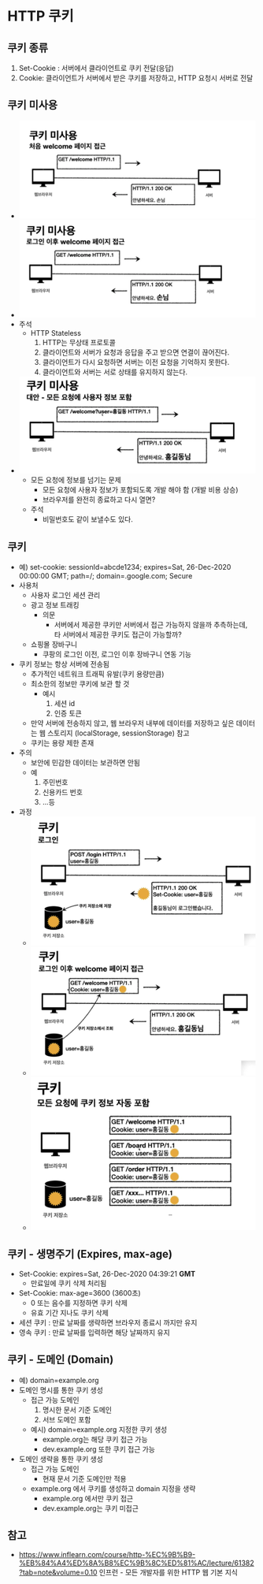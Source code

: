 # HTTP 쿠키

## 쿠키 종류
 1. Set-Cookie : 서버에서 클라이언트로 쿠키 전달(응답)
 2. Cookie: 클라이언트가 서버에서 받은 쿠키를 저장하고, HTTP 요청시 서버로 전달

## 쿠키 미사용
 - ![53.png](./img/53.png) 
 - ![54.png](./img/54.png)
 - 주석
   -  HTTP Stateless
      1. HTTP는 무상태 프로토콜
      2. 클라이언트와 서버가 요청과 응답을 주고 받으면 연결이 끊어진다.
      3. 클라이언트가 다시 요청하면 서버는 이전 요청을 기억하지 못한다.
      4. 클라이언트와 서버는 서로 상태를 유지하지 않는다.
 - ![55.png](./img/55.png)
   - 모든 요청에 정보를 넘기는 문제
     - 모든 요청에 사용자 정보가 포함되도록 개발 해야 함 (개발 비용 상승)
     - 브라우저를 완전히 종료하고 다시 열면?
   - 주석
     - 비밀번호도 같이 보낼수도 있다.
## 쿠키
 - 예) set-cookie: sessionId=abcde1234; expires=Sat, 26-Dec-2020 00:00:00 GMT; path=/; domain=.google.com; Secure
 - 사용처
   - 사용자 로그인 세션 관리
   - 광고 정보 트래킹
     - 의문
       - 서버에서 제공한 쿠키만 서버에서 접근 가능하지 않을까 추측하는데, 타 서버에서 제공한 쿠키도 접근이 가능할까?
   - 쇼핑몰 장바구니
       - 쿠팡의 로그인 이전, 로그인 이후 장바구니 연동 기능
 - 쿠키 정보는 항상 서버에 전송됨
   - 추가적인 네트워크 트래픽 유발(쿠키 용량만큼)
   - 최소한의 정보만 쿠키에 보관 할 것
     - 예시 
       1. 세션 id
       2. 인증 토큰
   - 만약 서버에 전송하지 않고, 웹 브라우저 내부에 데이터를 저장하고 싶은 데이터는 웹 스토리지 (localStorage, sessionStorage) 참고
   - 쿠키는 용량 제한 존재
 - 주의
   - 보안에 민감한 데이터는 보관하면 안됨
   - 예
     1. 주민번호
     2. 신용카드 번호
     3. ...등  
 - 과정
   - ![56.png](./img/56.png)
   - ![57.png](./img/57.png)
   - ![58.png](./img/58.png) 

## 쿠키 - 생명주기 (Expires, max-age)
 - Set-Cookie: expires=Sat, 26-Dec-2020 04:39:21 **GMT**
   - 만료일에 쿠키 삭제 처리됨
 - Set-Cookie: max-age=3600 (3600초)
   - 0 또는 음수를 지정하면 쿠키 삭제
   - 유효 기간 지나도 쿠키 삭제
 - 세션 쿠키 : 만료 날짜를 생략하면 브라우저 종료시 까지만 유지
 - 영속 쿠키 : 만료 날짜를 입력하면 해당 날짜까지 유지

## 쿠키 - 도메인 (Domain)
 - 예) domain=example.org
 - 도메인 명시를 통한 쿠키 생성
   - 접근 가능 도메인
     1. 명시한 문서 기준 도메인
     2. 서브 도메인 포함
   - 예시) domain=example.org 지정한 쿠키 생성
     - example.org는 해당 쿠키 접근 가능
     - dev.example.org 또한 쿠키 접근 가능
 - 도메인 생략을 통한 쿠키 생성
   - 접근 가능 도메인
     - 현재 문서 기준 도메인만 적용
   - example.org 에서 쿠키를 생성하고 domain 지정을 생략
     - example.org 에서만 쿠키 접근
     - dev.example.org는 쿠키 미접근

## 참고
 - https://www.inflearn.com/course/http-%EC%9B%B9-%EB%84%A4%ED%8A%B8%EC%9B%8C%ED%81%AC/lecture/61382?tab=note&volume=0.10 인프런 - 모든 개발자를 위한 HTTP 웹 기본 지식